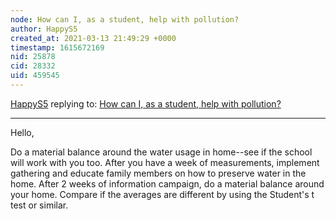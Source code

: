```yaml
---
node: How can I, as a student, help with pollution?
author: HappyS5
created_at: 2021-03-13 21:49:29 +0000
timestamp: 1615672169
nid: 25878
cid: 28332
uid: 459545
---
```




[HappyS5](../profile/HappyS5) replying to: [How can I, as a student, help with pollution?](../notes/winingham_abbigail/03-09-2021/how-can-i-as-a-student-help-with-pollution)

----
Hello, 

Do a material balance around the water usage in home--see if the school will work with you too. After you have a week of measurements, implement gathering and educate family members on how to preserve water in the home. After 2 weeks of information campaign, do a material balance around your home. Compare if the averages are different by using the Student's t test or similar.  
